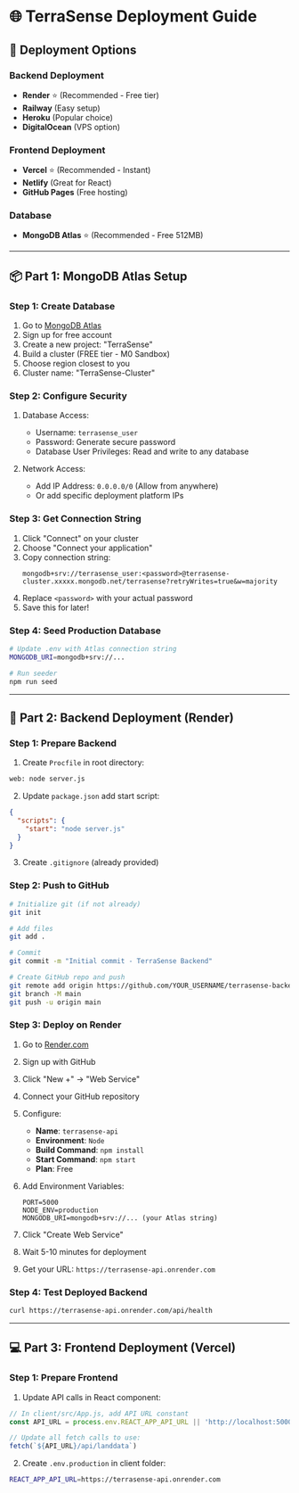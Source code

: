 # 🌐 TerraSense Deployment Guide

## 🎯 Deployment Options

### Backend Deployment
- **Render** ⭐ (Recommended - Free tier)
- **Railway** (Easy setup)
- **Heroku** (Popular choice)
- **DigitalOcean** (VPS option)

### Frontend Deployment
- **Vercel** ⭐ (Recommended - Instant)
- **Netlify** (Great for React)
- **GitHub Pages** (Free hosting)

### Database
- **MongoDB Atlas** ⭐ (Recommended - Free 512MB)

---

## 📦 Part 1: MongoDB Atlas Setup

### Step 1: Create Database

1. Go to [MongoDB Atlas](https://www.mongodb.com/cloud/atlas/register)
2. Sign up for free account
3. Create a new project: "TerraSense"
4. Build a cluster (FREE tier - M0 Sandbox)
5. Choose region closest to you
6. Cluster name: "TerraSense-Cluster"

### Step 2: Configure Security

1. Database Access:
   - Username: `terrasense_user`
   - Password: Generate secure password
   - Database User Privileges: Read and write to any database

2. Network Access:
   - Add IP Address: `0.0.0.0/0` (Allow from anywhere)
   - Or add specific deployment platform IPs

### Step 3: Get Connection String

1. Click "Connect" on your cluster
2. Choose "Connect your application"
3. Copy connection string:
   ```
   mongodb+srv://terrasense_user:<password>@terrasense-cluster.xxxxx.mongodb.net/terrasense?retryWrites=true&w=majority
   ```
4. Replace `<password>` with your actual password
5. Save this for later!

### Step 4: Seed Production Database

```bash
# Update .env with Atlas connection string
MONGODB_URI=mongodb+srv://...

# Run seeder
npm run seed
```

---

## 🚀 Part 2: Backend Deployment (Render)

### Step 1: Prepare Backend

1. Create `Procfile` in root directory:
```bash
web: node server.js
```

2. Update `package.json` add start script:
```json
{
  "scripts": {
    "start": "node server.js"
  }
}
```

3. Create `.gitignore` (already provided)

### Step 2: Push to GitHub

```bash
# Initialize git (if not already)
git init

# Add files
git add .

# Commit
git commit -m "Initial commit - TerraSense Backend"

# Create GitHub repo and push
git remote add origin https://github.com/YOUR_USERNAME/terrasense-backend.git
git branch -M main
git push -u origin main
```

### Step 3: Deploy on Render

1. Go to [Render.com](https://render.com)
2. Sign up with GitHub
3. Click "New +" → "Web Service"
4. Connect your GitHub repository
5. Configure:
   - **Name**: `terrasense-api`
   - **Environment**: `Node`
   - **Build Command**: `npm install`
   - **Start Command**: `npm start`
   - **Plan**: Free

6. Add Environment Variables:
   ```
   PORT=5000
   NODE_ENV=production
   MONGODB_URI=mongodb+srv://... (your Atlas string)
   ```

7. Click "Create Web Service"
8. Wait 5-10 minutes for deployment
9. Get your URL: `https://terrasense-api.onrender.com`

### Step 4: Test Deployed Backend

```bash
curl https://terrasense-api.onrender.com/api/health
```

---

## 💻 Part 3: Frontend Deployment (Vercel)

### Step 1: Prepare Frontend

1. Update API calls in React component:

```javascript
// In client/src/App.js, add API URL constant
const API_URL = process.env.REACT_APP_API_URL || 'http://localhost:5000';

// Update all fetch calls to use:
fetch(`${API_URL}/api/landdata`)
```

2. Create `.env.production` in client folder:
```bash
REACT_APP_API_URL=https://terrasense-api.onrender.com